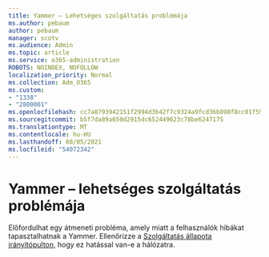 ```yaml
---
title: Yammer – Lehetséges szolgáltatás problémája
ms.author: pebaum
author: pebaum
manager: scotv
ms.audience: Admin
ms.topic: article
ms.service: o365-administration
ROBOTS: NOINDEX, NOFOLLOW
localization_priority: Normal
ms.collection: Adm_O365
ms.custom:
- "1338"
- "2800001"
ms.openlocfilehash: cc7a8793942151f2994d3b42f7c9324a9fcd36b898f8cc01f59538294a7b8dc8
ms.sourcegitcommit: b5f7da89a650d2915dc652449623c78be6247175
ms.translationtype: MT
ms.contentlocale: hu-HU
ms.lasthandoff: 08/05/2021
ms.locfileid: "54072342"
---
```

# <a name="yammer---possible-service-issue"></a>Yammer – lehetséges szolgáltatás problémája

Előfordulhat egy átmeneti probléma, amely miatt a felhasználók hibákat tapasztalhatnak a Yammer. Ellenőrizze a [Szolgáltatás állapota irányítópulton,](https://admin.microsoft.com/AdminPortal/Home#/servicehealth) hogy ez hatással van-e a hálózatra.

